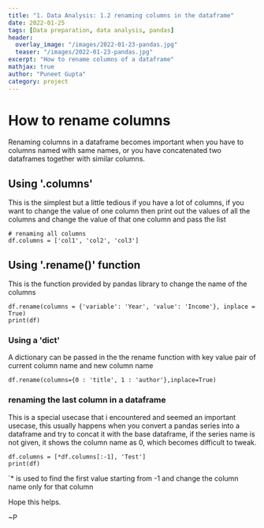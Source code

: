 ```yaml
---
title: "1. Data Analysis: 1.2 renaming columns in the dataframe"
date: 2022-01-25
tags: [Data preparation, data analysis, pandas]
header:
  overlay_image: "/images/2022-01-23-pandas.jpg"
  teaser: "/images/2022-01-23-pandas.jpg"
excerpt: "How to rename columns of a dataframe"
mathjax: true
author: "Puneet Gupta"
category: project
---
```


# How to rename columns

Renaming columns in a dataframe becomes important when you have to columns named with same names, or you have concatenated two dataframes together with similar columns.

## Using '**.columns**'
This is the simplest but a little tedious if you have a lot of columns, if you want to change the value of one column then print out the values of all the columns and change the value of that one column and pass the list

```
# renaming all columns
df.columns = ['col1', 'col2', 'col3']
```

## Using '**.rename()**' function
This is the function provided by pandas library to change the name of the columns

```
df.rename(columns = {'variable': 'Year', 'value': 'Income'}, inplace = True)
print(df)
```

### Using a '**dict**'
A dictionary can be passed in the the rename function with key value pair of current column name and new column name
```
df.rename(columns={0 : 'title', 1 : 'author'},inplace=True)
```

### renaming the last column in a dataframe
This is a special usecase that i encountered and seemed an important usecase, this usually happens when you convert a pandas series into a dataframe and try to concat it with the base dataframe, if the series name is not given, it shows the column name as 0, which becomes difficult to tweak.
```
df.columns = [*df.columns[:-1], 'Test']
print(df)
```
`* is used to find the first value starting from -1 and change the column name only for that column


Hope this helps.

~P
